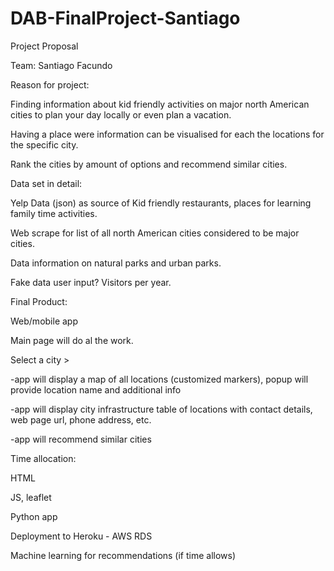 # DAB-FinalProject-Santiago

Project Proposal

Team: Santiago Facundo


Reason for project: 

Finding information about kid friendly activities on major north American cities to plan your day locally or even plan a vacation.

Having a place were information can be visualised for each the locations for the specific city.

Rank the cities by amount of options and recommend similar cities.


Data set in detail:

Yelp Data (json) as source of Kid friendly restaurants, places for learning family time activities.

Web scrape for list of all north American cities considered to be major cities.

Data information on natural parks and urban parks.

Fake data user input? Visitors per year.


Final Product:

Web/mobile app

Main page will do al the work.

Select a city > 

-app will display a map of all locations (customized markers), popup will provide location name and additional info

-app will display city infrastructure table of locations with contact details, web page url, phone address, etc. 

-app will recommend similar cities


Time allocation:

HTML

JS, leaflet

Python app

Deployment to Heroku -  AWS RDS

Machine learning for recommendations (if time allows)
